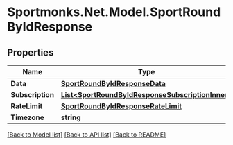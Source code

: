 # Sportmonks.Net.Model.SportRoundByIdResponse

## Properties

Name | Type | Description | Notes
------------ | ------------- | ------------- | -------------
**Data** | [**SportRoundByIdResponseData**](SportRoundByIdResponseData.md) |  | [optional] 
**Subscription** | [**List&lt;SportRoundByIdResponseSubscriptionInner&gt;**](SportRoundByIdResponseSubscriptionInner.md) |  | [optional] 
**RateLimit** | [**SportRoundByIdResponseRateLimit**](SportRoundByIdResponseRateLimit.md) |  | [optional] 
**Timezone** | **string** |  | [optional] 

[[Back to Model list]](../README.md#documentation-for-models) [[Back to API list]](../README.md#documentation-for-api-endpoints) [[Back to README]](../README.md)

